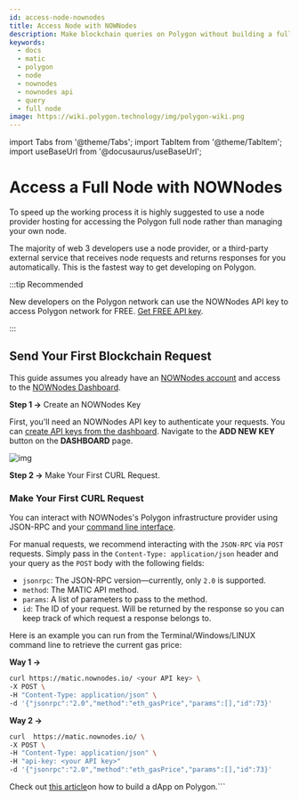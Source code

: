 ```yaml
---
id: access-node-nownodes
title: Access Node with NOWNodes
description: Make blockchain queries on Polygon without building a full node using the NOWNodes API
keywords:
  - docs
  - matic
  - polygon
  - node
  - nownodes
  - nownodes api
  - query 
  - full node
image: https://wiki.polygon.technology/img/polygon-wiki.png
---
```


import Tabs from '@theme/Tabs';
import TabItem from '@theme/TabItem';
import useBaseUrl from '@docusaurus/useBaseUrl';

# Access a Full Node with NOWNodes

To speed up the working process it is highly suggested to use a node provider hosting for accessing the Polygon full node rather than managing your own node.

The majority of web 3 developers use a node provider, or a third-party external service that receives node requests and returns responses for you automatically. This is the fastest way to get developing on Polygon.

:::tip Recommended

New developers on the Polygon network can use the NOWNodes API key to access Polygon network for FREE. [Get FREE API key](https://account.nownodes.io/auth/signup).

:::

## Send Your First Blockchain Request

This guide assumes you already have an [NOWNodes account](https://account.nownodes.io/auth/signup) and access to the [NOWNodes Dashboard](https://account.nownodes.io/profile/dashboard).

**Step 1 &rarr;** Create an NOWNodes Key

First, you'll need an NOWNodes API key to authenticate your requests. You can [create API keys from the dashboard](https://account.nownodes.io/profile/dashboard). 
Navigate to the **ADD NEW KEY** button on the **DASHBOARD** page.

![img](https://files.readme.io/693457a-Getting_Started.png)

**Step 2 &rarr;** Make Your First CURL Request.

### Make Your First CURL Request

You can interact with NOWNodes's Polygon infrastructure provider using JSON-RPC and your [command line interface](https://www.computerhope.com/jargon/c/commandi.htm).

For manual requests, we recommend interacting with the `JSON-RPC` via `POST` requests. Simply pass in the `Content-Type: application/json` header and your query as the `POST` body with the following fields:

* `jsonrpc`: The JSON-RPC version—currently, only `2.0` is supported.
* `method`: The MATIC API method. 
* `params`: A list of parameters to pass to the method.
* `id`: The ID of your request. Will be returned by the response so you can keep track of which request a response belongs to.

Here is an example you can run from the Terminal/Windows/LINUX command line to retrieve the current gas price:

**Way 1 &rarr;**

```bash
curl https://matic.nownodes.io/ <your API key> \
-X POST \
-H "Content-Type: application/json" \
-d '{"jsonrpc":"2.0","method":"eth_gasPrice","params":[],"id":73}'
```

**Way 2 &rarr;**

```bash
curl  https://matic.nownodes.io/ \
-X POST \
-H "Content-Type: application/json" \
-H "api-key: <your API key>"
-d '{"jsonrpc":"2.0","method":"eth_gasPrice","params":[],"id":73}'
```

Check out [this article](https://nownodes.io/blog/polygon-how-to-build-a-dapp-on-polygon/)on how to build a dApp on Polygon.```

